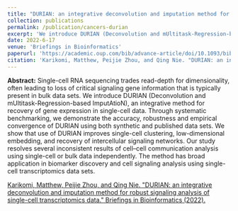 ```yaml
---
title: "DURIAN: an integrative deconvolution and imputation method for robust signaling analysis of single-cell transcriptomics data"
collection: publications
permalink: /publication/cancers-durian
excerpt: 'We introduce DURIAN (Deconvolution and mUltitask-Regression-based ImputAtioN), an integrative method using iterative scheme between bulk deconvolution and single-cell imputation for recovery of gene expression in single-cell RNA-seq data.'
date: 2022-6-17
venue: 'Briefings in Bioinformatics'
paperurl: 'https://academic.oup.com/bib/advance-article/doi/10.1093/bib/bbac223'
citation: 'Karikomi, Matthew, Peijie Zhou, and Qing Nie. "DURIAN: an integrative deconvolution and imputation method for robust signaling analysis of single-cell transcriptomics data." Briefings in Bioinformatics (2022).'
---
```

**Abstract:** Single-cell RNA sequencing trades read-depth for dimensionality, often leading to loss of critical signaling gene information that is typically present in bulk data sets. We introduce DURIAN (Deconvolution and mUltitask-Regression-based ImputAtioN), an integrative method for recovery of gene expression in single-cell data. Through systematic benchmarking, we demonstrate the accuracy, robustness and empirical convergence of DURIAN using both synthetic and published data sets. We show that use of DURIAN improves single-cell clustering, low-dimensional embedding, and recovery of intercellular signaling networks. Our study resolves several inconsistent results of cell–cell communication analysis using single-cell or bulk data independently. The method has broad application in biomarker discovery and cell signaling analysis using single-cell transcriptomics data sets.

[Karikomi, Matthew, Peijie Zhou, and Qing Nie. "DURIAN: an integrative deconvolution and imputation method for robust signaling analysis of single-cell transcriptomics data." Briefings in Bioinformatics (2022).](https://academic.oup.com/bib/advance-article/doi/10.1093/bib/bbac223)
